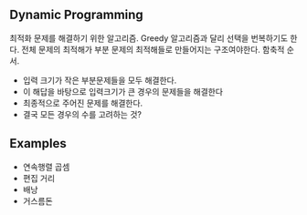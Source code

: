 ## Dynamic Programming

최적화 문제를 해결하기 위한 알고리즘. Greedy 알고리즘과 달리 선택을 번복하기도 한다. 전체 문제의 최적해가 부분 문제의 최적해들로 만들어지는 구조여야한다. 함축적 순서.

- 입력 크기가 작은 부분문제들을 모두 해결한다. 
- 이 해답을 바탕으로 입력크기가 큰 경우의 문제들을 해결한다
- 최종적으로 주어진 문제를 해결한다.
- 결국 모든 경우의 수를 고려하는 것?

## Examples

- 연속행렬 곱셈
- 편집 거리
- 배낭
- 거스름돈
